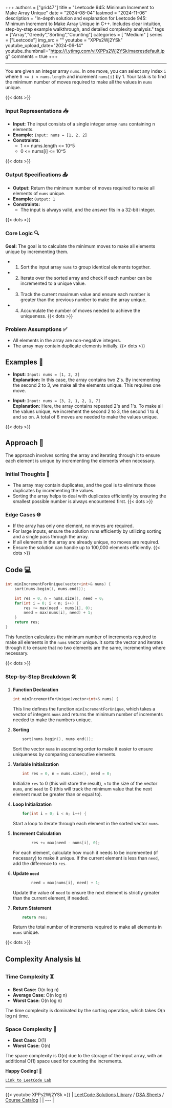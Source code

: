 
+++
authors = ["grid47"]
title = "Leetcode 945: Minimum Increment to Make Array Unique"
date = "2024-08-04"
lastmod = "2024-11-06"
description = "In-depth solution and explanation for Leetcode 945: Minimum Increment to Make Array Unique in C++. Includes clear intuition, step-by-step example walkthrough, and detailed complexity analysis."
tags = ["Array","Greedy","Sorting","Counting"]
categories = [
    "Medium"
]
series = ["Leetcode"]
img_src = ""
youtube = "XPPs2Wj2YSk"
youtube_upload_date="2024-06-14"
youtube_thumbnail="https://i.ytimg.com/vi/XPPs2Wj2YSk/maxresdefault.jpg"
comments = true
+++



---
You are given an integer array `nums`. In one move, you can select any index `i` where `0 <= i < nums.length` and increment `nums[i]` by 1. Your task is to find the minimum number of moves required to make all the values in `nums` unique.
<!--more-->
{{< dots >}}
### Input Representations 📥
- **Input:** The input consists of a single integer array `nums` containing n elements.
- **Example:** `Input: nums = [1, 2, 2]`
- **Constraints:**
	- 1 <= nums.length <= 10^5
	- 0 <= nums[i] <= 10^5

{{< dots >}}
### Output Specifications 📤
- **Output:** Return the minimum number of moves required to make all elements of `nums` unique.
- **Example:** `Output: 1`
- **Constraints:**
	- The input is always valid, and the answer fits in a 32-bit integer.

{{< dots >}}
### Core Logic 🔍
**Goal:** The goal is to calculate the minimum moves to make all elements unique by incrementing them.

- 1. Sort the input array `nums` to group identical elements together.
- 2. Iterate over the sorted array and check if each number can be incremented to a unique value.
- 3. Track the current maximum value and ensure each number is greater than the previous number to make the array unique.
- 4. Accumulate the number of moves needed to achieve the uniqueness.
{{< dots >}}
### Problem Assumptions ✅
- All elements in the array are non-negative integers.
- The array may contain duplicate elements initially.
{{< dots >}}
## Examples 🧩
- **Input:** `Input: nums = [1, 2, 2]`  \
  **Explanation:** In this case, the array contains two 2's. By incrementing the second 2 to 3, we make all the elements unique. This requires one move.

- **Input:** `Input: nums = [3, 2, 1, 2, 1, 7]`  \
  **Explanation:** Here, the array contains repeated 2's and 1's. To make all the values unique, we increment the second 2 to 3, the second 1 to 4, and so on. A total of 6 moves are needed to make the values unique.

{{< dots >}}
## Approach 🚀
The approach involves sorting the array and iterating through it to ensure each element is unique by incrementing the elements when necessary.

### Initial Thoughts 💭
- The array may contain duplicates, and the goal is to eliminate those duplicates by incrementing the values.
- Sorting the array helps to deal with duplicates efficiently by ensuring the smallest possible number is always encountered first.
{{< dots >}}
### Edge Cases 🌐
- If the array has only one element, no moves are required.
- For large inputs, ensure the solution runs efficiently by utilizing sorting and a single pass through the array.
- If all elements in the array are already unique, no moves are required.
- Ensure the solution can handle up to 100,000 elements efficiently.
{{< dots >}}
## Code 💻
```cpp
int minIncrementForUnique(vector<int>& nums) {
    sort(nums.begin(), nums.end());
    
    int res = 0, n = nums.size(), need = 0;
    for(int i = 0; i < n; i++) {
        res += max(need - nums[i], 0);
        need = max(nums[i], need) + 1;
    }
    return res;
}
```

This function calculates the minimum number of increments required to make all elements in the `nums` vector unique. It sorts the vector and iterates through it to ensure that no two elements are the same, incrementing where necessary.

{{< dots >}}
### Step-by-Step Breakdown 🛠️
1. **Function Declaration**
	```cpp
	int minIncrementForUnique(vector<int>& nums) {
	```
	This line defines the function `minIncrementForUnique`, which takes a vector of integers `nums` and returns the minimum number of increments needed to make the numbers unique.

2. **Sorting**
	```cpp
	    sort(nums.begin(), nums.end());
	```
	Sort the vector `nums` in ascending order to make it easier to ensure uniqueness by comparing consecutive elements.

3. **Variable Initialization**
	```cpp
	    int res = 0, n = nums.size(), need = 0;
	```
	Initialize `res` to 0 (this will store the result), `n` to the size of the vector `nums`, and `need` to 0 (this will track the minimum value that the next element must be greater than or equal to).

4. **Loop Initialization**
	```cpp
	    for(int i = 0; i < n; i++) {
	```
	Start a loop to iterate through each element in the sorted vector `nums`.

5. **Increment Calculation**
	```cpp
	        res += max(need - nums[i], 0);
	```
	For each element, calculate how much it needs to be incremented (if necessary) to make it unique. If the current element is less than `need`, add the difference to `res`.

6. **Update `need`**
	```cpp
	        need = max(nums[i], need) + 1;
	```
	Update the value of `need` to ensure the next element is strictly greater than the current element, if needed.

7. **Return Statement**
	```cpp
	    return res;
	```
	Return the total number of increments required to make all elements in `nums` unique.

{{< dots >}}
## Complexity Analysis 📊
### Time Complexity ⏳
- **Best Case:** O(n log n)
- **Average Case:** O(n log n)
- **Worst Case:** O(n log n)

The time complexity is dominated by the sorting operation, which takes O(n log n) time.

### Space Complexity 💾
- **Best Case:** O(1)
- **Worst Case:** O(n)

The space complexity is O(n) due to the storage of the input array, with an additional O(1) space used for counting the increments.

**Happy Coding! 🎉**


[`Link to LeetCode Lab`](https://leetcode.com/problems/minimum-increment-to-make-array-unique/description/)

---
{{< youtube XPPs2Wj2YSk >}}
| [LeetCode Solutions Library](https://grid47.xyz/leetcode/) / [DSA Sheets](https://grid47.xyz/sheets/) / [Course Catalog](https://grid47.xyz/courses/) |
| --- |
